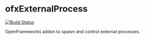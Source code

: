 # ofxExternalProcess

[![Build Status](https://travis-ci.org/armadillu/ofxExternalProcess.svg?branch=master)](https://travis-ci.org/armadillu/ofxExternalProcess)

OpenFrameworks addon to spawn and control external processes.  
